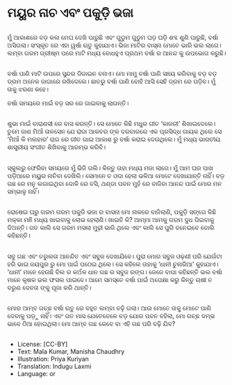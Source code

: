# ମୟୁର ନାଚ ଏବଂ ପକୁଡ଼ି ଭଜା

##
ମୁଁ ଆକାଶରେ ବଡ଼ କଳା ମେଘ ଦେଖି ପାରୁଛି ଏବଂ ଗୁଡୁମ ଗୁଡୁମ ଘଡ଼ ଘଡ଼ି ଶବ୍ଦ ଶୁଣି ପାରୁଛି, ବର୍ଷା ଅସିଗଲା। ସଂସ୍କୃତ ରେ ଏହା ୱର୍ଷା ଋତୁ କୁହାଯାଏ। ଭିଜା ମାଟିର ବାସ୍ନା ମୋତେ ଭାରି ଭଲ ଲାଗେ। ଲମ୍ବା ଗରମ ଗ୍ରୀଷ୍ମ ପରେ ମାଟି ମଧ୍ୟ ବୋଧହୁଏ ପ୍ରଥମ ବର୍ଷା ର ଆନନ୍ଦ କୁ ଉପଭୋଗ କରୁଛି। 

##
ବର୍ଷା ପାଣି ମାଟି ଉପରେ ସୁନ୍ଦର ଡିଜାଇନ ବନାଏ। ମୋ ମାମୁ ବର୍ଷା ପାଣି ସଞ୍ଚୟ କରିବାକୁ ବଡ଼ ବଡ଼ ଡ୍ରମ ଅନେକ ଜାଗାରେ ରଖିଦେଲେ। ଛାତରୁ ବର୍ଷା ପାଣି ବୋହି ଆସି ସେହି ଡ୍ରମ ରେ ପଡ଼ିବ। ମୁଁ ତାକୁ ଝରଣା କହେ।

ବର୍ଷା ସମୟରେ ମାଇଁ ବଡ଼ ସର ରେ ଗାଇବାକୁ ଲାଗନ୍ତି।

##
ଶୁଭା ମାଇଁ ବାରାଣସୀ ରେ ବାସ କରନ୍ତି। ସେ ମୋତେ କିଛି ମଧୁର ଗୀତ ‘କାଜରୀ’ ଶିଖାଇଦେଲେ। ତୁମେ ଜାଣ ମିଆଁ ତାନସେନ ଯେ ରାଜା ଆକବର ଙ୍କ ଦରବାରରେ ଏକ ପ୍ରସିଦ୍ଧ ଗାୟକ ଥିଲେ ସେ ‘ମିଆଁ କି ମଲହାର’ ରାଗ ରେ ଗୀତ ଗାଇ ଆକାଶ ରୁ ବର୍ଷା କରାଇ ଦେଉଥିଲେ। ମୁଁ ମଧ୍ୟ ଭାରତୀୟ ଶାସ୍ତ୍ରୀୟ ସଂଗୀତ ଶିଖିବାକୁ ଆରମ୍ଭ କରିବି।

##
ସ୍କୁଲରୁ ଫେରିବା ସମୟରେ ମୁଁ ଭିଜି ଗଲି। କିନ୍ତୁ ତାହା ମଧ୍ୟ ମଜା ଲାଗେ। ମୁଁ ଆମ ଘର ପାଖ ପଡ଼ିଆରେ ମୟୁର ନାଚିବା ଦେଖିଲି। ସେମାନେ ତ ଓଦା ହେଲା ଭଳିଆ ମୋଟେ ଦେଖାଯାନ୍ତି ନାହିଁ। ବଡ଼ ଗଛ ରେ ମନୁ ଲଗାଇଥିବା ଦୋଳି ରେ ବସି, ଥଣ୍ଡା ପବନ ମୁହଁ ରେ ବାଜିବା ଆନନ୍ଦ ପାଇଁ ମୋର ମନ ସମ୍ଭାଳୁ ନାହିଁ।

##
ରୋଷେଇ ଘରୁ ଗରମ ଗରମ ପକୁଡି ଭଜା ର ବାସନା ମୋ ନାକରେ ବାଜିଲାଣି, ପକୁଡ଼ି ସଙ୍ଗେ କିଛି ମକ୍କା ମଞି ମଧ୍ୟ ଖାଇବାକୁ ଲୋଭ ହେଲାଣି। ଖାଇବି କି? ଆମ୍ମା ଆମକୁ ଗରମ ଦୁଧ ପିଇବାକୁ ଦିଅନ୍ତି। ଗତ କାଲି ସେ ଗରମ ମସଲା ମୁଢ଼ୀ ଭାଜି ଥିଲେ ଏବଂ କାଲି ସେ ପୁରି ବନେଇବେ ବୋଲି କହିଛନ୍ତି।

##
ସବୁ ଗଛ ଏବଂ ତରୁଲତା ଆନନ୍ଦିତ ଏବଂ ସବୁଜ ଦେଖାଯିବେ। ପୁରା ମୋର ସବୁଜ ଓଢ଼ଣୀ ପରି ଯେଉଁଟା ହରି ଭାଇ ଜୟପୁର ରୁ ମୋ ପାଇଁ ପଠେଇ ଥିଲେ। ସେ କହିଲେ ତାହାକୁ ‘ଧାନୀ ଚୁନାରିଆ’ କୁହାଯାଏ। ‘ଧାନୀ’ ମାନେ ହେଉଛି ବିଲ ର କଅଁଳ ଧାନ ଗଛ ର ସବୁଜ ରଙ୍ଗ। ଜେଜେ ବାପା କହିଛନ୍ତି ଭଲ ବର୍ଷା ମାନେ କୃଷକ ଭଲ ଫସଲ ପାଇବେ। ଆମେ ସମସ୍ତେ ବର୍ଷା ପାଇଁ ଅପେକ୍ଷା କରୁ କିନ୍ତୁ ଚାଷୀ ତ ବରୁଣ ଦେବତା ଙ୍କୁ ପୂଜା କରି ଥାନ୍ତି।

##
ମୋର ଆମ୍ବ ଗଚ୍ଛ ବର୍ଷା ଋତୁ ରେ ବହୁତ ଲମ୍ବା ବଢ଼ି ଗଲା। ଆଉ ମୋତେ ତାକୁ ମୋଟେ ପାଣି ଦେବାକୁ ପଡ଼ୁ ନାହିଁ। ଏବଂ ଗତ ମାସ ଯେତେବେଳେ ବଡ଼ ଯୋର ପବନ ବହିଲା, ମୋ ଗଚ୍ଛ ଦମ୍ଭ ଭାବେ ଠିଆ ହୋଇଥିଲା। ମୋ ଆମ୍ବ ଗଛ କେବେ ବା ଏହି ଗଛ ପରି ବଢ଼ି ଯିବ? 

##
* License: [CC-BY]
* Text: Mala Kumar, Manisha Chaudhry
* Illustration: Priya Kuriyan
* Translation: Indugu Laxmi
* Language: or
